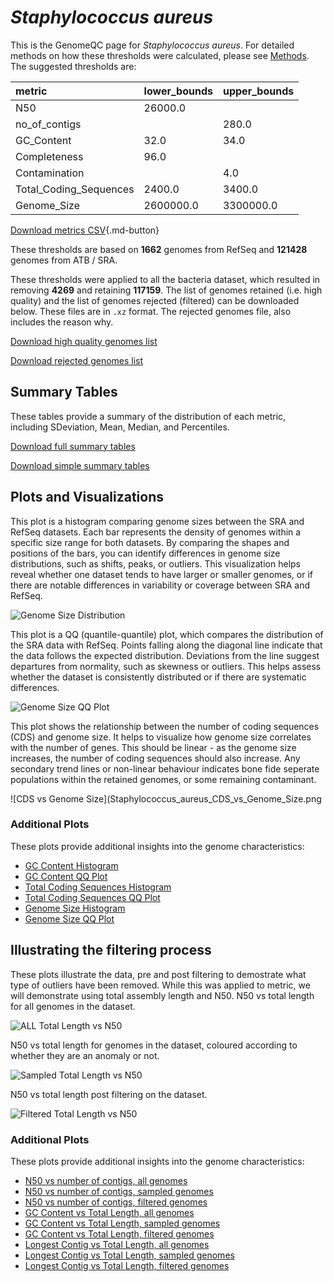 # *Staphylococcus aureus*

This is the GenomeQC page for *Staphylococcus aureus*. For detailed methods on how these thresholds were calculated, please see [Methods](../../methods.md).
The suggested thresholds are: 

| metric                 | lower_bounds   | upper_bounds   |
|:-----------------------|:---------------|:---------------|
| N50                    | 26000.0        |                |
| no_of_contigs          |                | 280.0          |
| GC_Content             | 32.0           | 34.0           |
| Completeness           | 96.0           |                |
| Contamination          |                | 4.0            |
| Total_Coding_Sequences | 2400.0         | 3400.0         |
| Genome_Size            | 2600000.0      | 3300000.0      |

[Download metrics CSV](Staphylococcus_aureus_metrics.csv){.md-button}


These thresholds are based on **1662** genomes from RefSeq and **121428** genomes from ATB / SRA.

These thresholds were applied to all the bacteria dataset, which resulted in removing **4269** and retaining **117159**.
The list of genomes retained (i.e. high quality) and the list of genomes rejected (filtered) can be downloaded below. These files are in `.xz` format. The rejected genomes file, also includes the reason why.

[Download high quality genomes list](Staphylococcus_aureus_high_quality_genomes.csv.xz)


[Download rejected genomes list](Staphylococcus_aureus_filtered_out_genomes.csv.xz)



## Summary Tables
These tables provide a summary of the distribution of each metric, including SDeviation, Mean, Median, and Percentiles.

[Download full summary tables](summary.csv)

[Download simple summary tables](selected_summary.csv)

## Plots and Visualizations

This plot is a histogram comparing genome sizes between the SRA and RefSeq datasets. Each bar represents the density of genomes within a specific size range for both datasets. By comparing the shapes and positions of the bars, you can identify differences in genome size distributions, such as shifts, peaks, or outliers. This visualization helps reveal whether one dataset tends to have larger or smaller genomes, or if there are notable differences in variability or coverage between SRA and RefSeq.

![Genome Size Distribution](Genome_Size_refseq_histogram_kde.png)

This plot is a QQ (quantile-quantile) plot, which compares the distribution of the SRA data with RefSeq. Points falling along the diagonal line indicate that the data follows the expected distribution. Deviations from the line suggest departures from normality, such as skewness or outliers. This helps assess whether the dataset is consistently distributed or if there are systematic differences.

![Genome Size QQ Plot](Genome_Size_refseq_qqplot.png)

This plot shows the relationship between the number of coding sequences (CDS) and genome size. It helps to visualize how genome size correlates with the number of genes. This should be linear - as the genome size increases, the number of coding sequences should also increase. Any secondary trend lines or non-linear behaviour indicates bone fide seperate populations within the retained genomes, or some remaining contaminant. 

![CDS vs Genome Size](Staphylococcus_aureus_CDS_vs_Genome_Size.png

### Additional Plots

These plots provide additional insights into the genome characteristics:

- [GC Content Histogram](GC_Content_refseq_histogram_kde.png)
- [GC Content QQ Plot](GC_Content_refseq_qqplot.png)
- [Total Coding Sequences Histogram](Total_Coding_Sequences_refseq_histogram_kde.png)
- [Total Coding Sequences QQ Plot](Total_Coding_Sequences_refseq_qqplot.png)
- [Genome Size Histogram](Genome_Size_refseq_histogram_kde.png)
- [Genome Size QQ Plot](Genome_Size_refseq_qqplot.png)
## Illustrating the filtering process
These plots illustrate the data, pre and post filtering to demostrate what type of outliers have been removed. While this was applied to metric, we will demonstrate using total assembly length and N50.
N50 vs total length for all genomes in the dataset.

![ALL Total Length vs N50](Staphylococcus_aureus_all_total_length_N50.png)

N50 vs total length for genomes in the dataset, coloured according to whether they are an anomaly or not.

![Sampled Total Length vs N50](Staphylococcus_aureus_sample_total_length_N50.png)

N50 vs total length post filtering on the dataset.

![Filtered Total Length vs N50](Staphylococcus_aureus_filt_total_length_N50.png)

### Additional Plots

These plots provide additional insights into the genome characteristics:

- [N50 vs number of contigs, all genomes](Staphylococcus_aureus_all_N50_number.png)
- [N50 vs number of contigs, sampled genomes](Staphylococcus_aureus_sample_N50_number.png)
- [N50 vs number of contigs, filtered genomes](Staphylococcus_aureus_filt_N50_number.png)
- [GC Content vs Total Length, all genomes](Staphylococcus_aureus_all_total_length_GC_Content.png)
- [GC Content vs Total Length, sampled genomes](Staphylococcus_aureus_sample_total_length_GC_Content.png)
- [GC Content vs Total Length, filtered genomes](Staphylococcus_aureus_filt_total_length_GC_Content.png)
- [Longest Contig vs Total Length, all genomes](Staphylococcus_aureus_all_total_length_longest.png)
- [Longest Contig vs Total Length, sampled genomes](Staphylococcus_aureus_sample_total_length_longest.png)
- [Longest Contig vs Total Length, filtered genomes](Staphylococcus_aureus_filt_total_length_longest.png)
